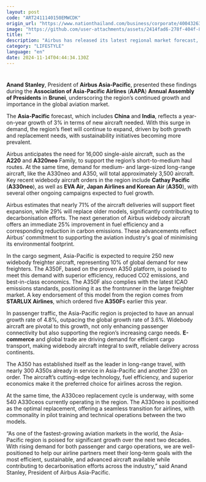 ```yaml
---
layout: post
code: "ART2411140150EMWCDK"
origin_url: "https://www.nationthailand.com/business/corporate/40043263"
image: "https://github.com/user-attachments/assets/2414fad6-278f-404f-833f-4733650cd858"
title: ""
description: "Airbus has released its latest regional market forecast, projecting that the Asia-Pacific aviation sector will require 19,500 new aircraft over the next 20 years. This demand represents 46% of the global requirement, which is expected to reach around 42,430 new aircraft by 2043."
category: "LIFESTYLE"
language: "en"
date: 2024-11-14T04:44:34.130Z
---
```


# 









**Anand Stanley**, President of **Airbus Asia-Pacific**, presented these findings during the **Association of Asia-Pacific Airlines** (**AAPA**) **Annual Assembly of Presidents** in **Brunei**, underscoring the region’s continued growth and importance in the global aviation market.

The **Asia-Pacific** forecast, which includes **China** and **India**, reflects a year-on-year growth of 3% in terms of new aircraft needed. With this surge in demand, the region’s fleet will continue to expand, driven by both growth and replacement needs, with sustainability initiatives becoming more prevalent.

Airbus anticipates the need for 16,000 single-aisle aircraft, such as the **A220** and **A320neo** Family, to support the region’s short-to-medium haul routes. At the same time, demand for medium- and large-sized long-range aircraft, like the A330neo and A350, will total approximately 3,500 aircraft. Key recent widebody aircraft orders in the region include **Cathay Pacific** (**A330neo**), as well as **EVA Air**, **Japan Airlines and Korean Air** (**A350**), with several other ongoing campaigns expected to fuel growth.

Airbus estimates that nearly 71% of the aircraft deliveries will support fleet expansion, while 29% will replace older models, significantly contributing to decarbonisation efforts. The next generation of Airbus widebody aircraft offers an immediate 25% improvement in fuel efficiency and a corresponding reduction in carbon emissions. These advancements reflect Airbus’ commitment to supporting the aviation industry's goal of minimising its environmental footprint.

In the cargo segment, Asia-Pacific is expected to require 250 new widebody freighter aircraft, representing 10% of global demand for new freighters. The A350F, based on the proven A350 platform, is poised to meet this demand with superior efficiency, reduced CO2 emissions, and best-in-class economics. The A350F also complies with the latest ICAO emissions standards, positioning it as the frontrunner in the large freighter market. A key endorsement of this model from the region comes from **STARLUX Airlines**, which ordered five **A350F**s earlier this year.

In passenger traffic, the Asia-Pacific region is projected to have an annual growth rate of 4.8%, outpacing the global growth rate of 3.6%. Widebody aircraft are pivotal to this growth, not only enhancing passenger connectivity but also supporting the region’s increasing cargo needs. **E-commerce** and global trade are driving demand for efficient cargo transport, making widebody aircraft integral to swift, reliable delivery across continents.

The A350 has established itself as the leader in long-range travel, with nearly 300 A350s already in service in Asia-Pacific and another 230 on order. The aircraft’s cutting-edge technology, fuel efficiency, and superior economics make it the preferred choice for airlines across the region.

At the same time, the A330ceo replacement cycle is underway, with some 540 A330ceos currently operating in the region. The A330neo is positioned as the optimal replacement, offering a seamless transition for airlines, with commonality in pilot training and technical operations between the two models.

“As one of the fastest-growing aviation markets in the world, the Asia-Pacific region is poised for significant growth over the next two decades. With rising demand for both passenger and cargo operations, we are well-positioned to help our airline partners meet their long-term goals with the most efficient, sustainable, and advanced aircraft available while contributing to decarbonisation efforts across the industry,” said Anand Stanley, President of Airbus Asia-Pacific.
